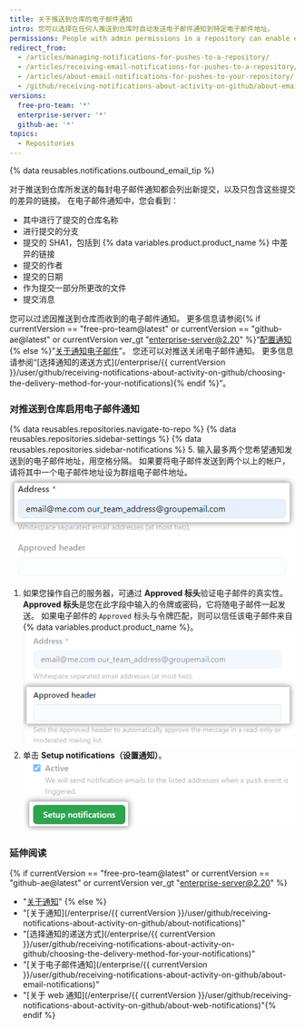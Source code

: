 ```yaml
---
title: 关于推送到仓库的电子邮件通知
intro: 您可以选择在任何人推送到仓库时自动发送电子邮件通知到特定电子邮件地址。
permissions: People with admin permissions in a repository can enable email notifications for pushes to your repository.
redirect_from:
  - /articles/managing-notifications-for-pushes-to-a-repository/
  - /articles/receiving-email-notifications-for-pushes-to-a-repository/
  - /articles/about-email-notifications-for-pushes-to-your-repository/
  - /github/receiving-notifications-about-activity-on-github/about-email-notifications-for-pushes-to-your-repository
versions:
  free-pro-team: '*'
  enterprise-server: '*'
  github-ae: '*'
topics:
  - Repositories
---
```


{% data reusables.notifications.outbound_email_tip %}

对于推送到仓库所发送的每封电子邮件通知都会列出新提交，以及只包含这些提交的差异的链接。 在电子邮件通知中，您会看到：

- 其中进行了提交的仓库名称
- 进行提交的分支
- 提交的 SHA1，包括到 {% data variables.product.product_name %} 中差异的链接
- 提交的作者
- 提交的日期
- 作为提交一部分所更改的文件
- 提交消息

您可以过滤因推送到仓库而收到的电子邮件通知。 更多信息请参阅{% if currentVersion == "free-pro-team@latest" or currentVersion == "github-ae@latest" or currentVersion ver_gt "enterprise-server@2.20" %}“[配置通知](/github/managing-subscriptions-and-notifications-on-github/configuring-notifications#filtering-email-notifications){% else %}”[关于通知电子邮件](/github/receiving-notifications-about-activity-on-github/about-email-notifications)”。 您还可以对推送关闭电子邮件通知。 更多信息请参阅“[选择通知的递送方式](/enterprise/{{ currentVersion }}/user/github/receiving-notifications-about-activity-on-github/choosing-the-delivery-method-for-your-notifications){% endif %}”。

### 对推送到仓库启用电子邮件通知

{% data reusables.repositories.navigate-to-repo %}
{% data reusables.repositories.sidebar-settings %}
{% data reusables.repositories.sidebar-notifications %}
5. 输入最多两个您希望通知发送到的电子邮件地址，用空格分隔。 如果要将电子邮件发送到两个以上的帐户，请将其中一个电子邮件地址设为群组电子邮件地址。 ![电子邮件地址文本框](/assets/images/help/settings/email_services_addresses.png)
1. 如果您操作自己的服务器，可通过 **Approved 标头**验证电子邮件的真实性。 **Approved 标头**是您在此字段中输入的令牌或密码，它将随电子邮件一起发送。 如果电子邮件的 `Approved` 标头与令牌匹配，则可以信任该电子邮件来自 {% data variables.product.product_name %}。 ![电子邮件已批准标头文本框](/assets/images/help/settings/email_services_approved_header.png)
7. 单击 **Setup notifications（设置通知）**。 ![设置通知按钮](/assets/images/help/settings/setup_notifications_settings.png)

### 延伸阅读
{% if currentVersion == "free-pro-team@latest" or currentVersion == "github-ae@latest" or currentVersion ver_gt "enterprise-server@2.20" %}
- "[关于通知](/github/managing-subscriptions-and-notifications-on-github/about-notifications)"
{% else %}
- "[关于通知](/enterprise/{{ currentVersion }}/user/github/receiving-notifications-about-activity-on-github/about-notifications)"
- "[选择通知的递送方式](/enterprise/{{ currentVersion }}/user/github/receiving-notifications-about-activity-on-github/choosing-the-delivery-method-for-your-notifications)"
- "[关于电子邮件通知](/enterprise/{{ currentVersion }}/user/github/receiving-notifications-about-activity-on-github/about-email-notifications)"
- "[关于 web 通知](/enterprise/{{ currentVersion }}/user/github/receiving-notifications-about-activity-on-github/about-web-notifications)"{% endif %}
